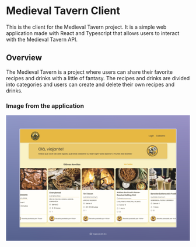 # Medieval Tavern Client

This is the client for the Medieval Tavern project. It is a simple web application made with React and Typescript that allows users to interact with the Medieval Tavern API.

## Overview
The Medieval Tavern is a project where users can share their favorite recipes and drinks with a little of fantasy. The recipes and drinks are divided into categories and users can create and delete their own recipes and drinks.

### Image from the application
![Image from the application](./Medieval%20Tavern.jpeg)